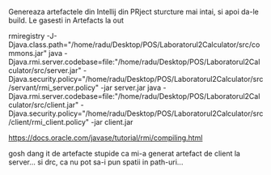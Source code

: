 Genereaza artefactele din Intellij din PRject sturcture mai intai, si apoi da-le build. Le gasesti in Artefacts la out

rmiregistry -J-Djava.class.path="/home/radu/Desktop/POS/Laboratorul2Calculator/src/commons.jar"
java -Djava.rmi.server.codebase=file:"/home/radu/Desktop/POS/Laboratorul2Calculator/src/server.jar" -Djava.security.policy="/home/radu/Desktop/POS/Laboratorul2Calculator/src/servant/rmi_server.policy" -jar server.jar
java -Djava.rmi.server.codebase=file:"/home/radu/Desktop/POS/Laboratorul2Calculator/src/client.jar" -Djava.security.policy="/home/radu/Desktop/POS/Laboratorul2Calculator/src/client/rmi_client.policy" -jar client.jar

https://docs.oracle.com/javase/tutorial/rmi/compiling.html

gosh dang it de artefacte stupide ca mi-a generat artefact de client la server...
si drc, ca nu pot sa-i pun spatii in path-uri...